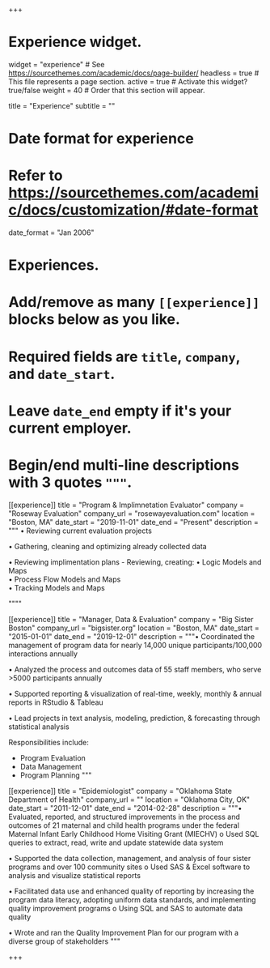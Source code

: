 +++
# Experience widget.
widget = "experience"  # See https://sourcethemes.com/academic/docs/page-builder/
headless = true  # This file represents a page section.
active = true  # Activate this widget? true/false
weight = 40  # Order that this section will appear.

title = "Experience"
subtitle = ""

# Date format for experience
#   Refer to https://sourcethemes.com/academic/docs/customization/#date-format
date_format = "Jan 2006"

# Experiences.
#   Add/remove as many `[[experience]]` blocks below as you like.
#   Required fields are `title`, `company`, and `date_start`.
#   Leave `date_end` empty if it's your current employer.
#   Begin/end multi-line descriptions with 3 quotes `"""`.
[[experience]]
  title = "Program & Implimnetation Evaluator"
  company = "Roseway Evaluation"
  company_url = "rosewayevaluation.com"
  location = "Boston, MA"
  date_start = "2019-11-01"
  date_end = "Present"
  description = """ • Reviewing current evaluation projects 
  
  • Gathering, cleaning and optimizing already collected data
  
  • Reviewing implimentation plans - Reviewing, creating:
     • Logic Models and Maps  
     • Process Flow Models and Maps  
     • Tracking Models and Maps
     
 
  
  """"


[[experience]]
  title = "Manager, Data & Evaluation"
  company = "Big Sister Boston"
  company_url = "bigsister.org"
  location = "Boston, MA"
  date_start = "2015-01-01"
  date_end = "2019-12-01"
  description = """•	Coordinated the management of program data for nearly 14,000 unique participants/100,000 interactions annually  

•	Analyzed the process and outcomes data of 55 staff members, who serve >5000 participants annually

•	Supported reporting & visualization of real-time, weekly, monthly & annual reports in RStudio & Tableau

•	Lead projects in text analysis, modeling, prediction, & forecasting through statistical analysis

  Responsibilities include:
  
  * Program Evaluation
  * Data Management
  * Program Planning
  """

[[experience]]
  title = "Epidemiologist"
  company = "Oklahoma State Department of Health"
  company_url = ""
  location = "Oklahoma City, OK"
  date_start = "2011-12-01"
  date_end = "2014-02-28"
  description = """•	Evaluated, reported, and structured improvements in the process and outcomes of 21 maternal and child health programs under the federal Maternal Infant Early Childhood Home Visiting Grant (MIECHV)
o	Used SQL queries to extract, read, write and update statewide data system

•	Supported the data collection, management, and analysis of four sister programs and over 100 community sites
o	Used SAS & Excel software to analysis and visualize statistical reports

•	Facilitated data use and enhanced quality of reporting by increasing the program data literacy, adopting uniform data standards, and implementing quality improvement programs
o	Using SQL and SAS to automate data quality

•	Wrote and ran the Quality Improvement Plan for our program with a diverse group of stakeholders 
 """

+++
